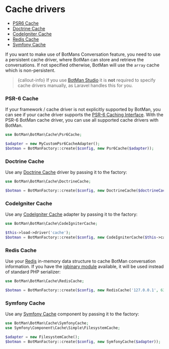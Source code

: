 # Cache drivers

- [PSR6 Cache](#psr6)
- [Doctrine Cache](#doctrine)
- [CodeIgniter Cache](#codeigniter)
- [Redis Cache](#redis)
- [Symfony Cache](#symfony)

If you want to make use of BotMans Conversation feature, you need to use a persistent cache driver, where BotMan can store and retrieve the conversations.
If not specified otherwise, BotMan will use the ``array`` cache which is non-persistent.

> {callout-info} If you use [BotMan Studio](/__version__/botman-studio) it is **not** required to specify cache drivers manually, as Laravel handles this for you.



<a id="psr6"></a>
### PSR-6 Cache
If your framework / cache driver is not explicitly supported by BotMan, you can see if your cache driver supports the [PSR-6 Caching Interface](http://www.php-fig.org/psr/psr-6/). With the PSR-6 BotMan cache driver, you can use all supported cache drivers with BotMan.

```php
use BotMan\BotMan\Cache\Psr6Cache;

$adapter = new MyCustomPsr6CacheAdapter();
$botman = BotManFactory::create($config, new Psr6Cache($adapter));
```

<a id="doctrine"></a>
### Doctrine Cache
Use any [Doctrine Cache](http://docs.doctrine-project.org/projects/doctrine-orm/en/latest/reference/caching.html) driver by passing it to the factory:

```php
use BotMan\BotMan\Cache\DoctrineCache;

$botman = BotManFactory::create($config, new DoctrineCache($doctrineCacheDriver));
```

<a id="codeigniter"></a>
### CodeIgniter Cache
Use any [CodeIgniter Cache](https://www.codeigniter.com/userguide3/libraries/caching.html) adapter by passing it to the factory:

```php
use BotMan\BotMan\Cache\CodeIgniterCache;

$this->load->driver('cache');
$botman = BotManFactory::create($config, new CodeIgniterCache($this->cache->file));
```

<a id="redis"></a>
### Redis Cache
Use your [Redis](https://redis.io) in-memory data structure to cache BotMan conversation information. If you have the [igbinary module](https://github.com/igbinary/igbinary) available, it will be used instead of standard PHP serializer:

```php
use BotMan\BotMan\Cache\RedisCache;

$botman = BotManFactory::create($config, new RedisCache('127.0.0.1', 6379));
```

<a id="symfony"></a>
### Symfony Cache
Use any [Symfony Cache](http://symfony.com/doc/current/components/cache.html) component by passing it to the factory:

```php
use BotMan\BotMan\Cache\SymfonyCache;
use Symfony\Component\Cache\Simple\FilesystemCache;

$adapter = new FilesystemCache();
$botman = BotManFactory::create($config, new SymfonyCache($adapter));
```
